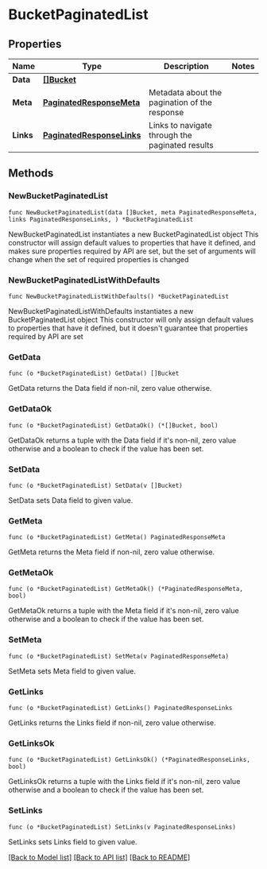 # BucketPaginatedList

## Properties

Name | Type | Description | Notes
------------ | ------------- | ------------- | -------------
**Data** | [**[]Bucket**](Bucket.md) |  | 
**Meta** | [**PaginatedResponseMeta**](PaginatedResponseMeta.md) | Metadata about the pagination of the response | 
**Links** | [**PaginatedResponseLinks**](PaginatedResponseLinks.md) | Links to navigate through the paginated results | 

## Methods

### NewBucketPaginatedList

`func NewBucketPaginatedList(data []Bucket, meta PaginatedResponseMeta, links PaginatedResponseLinks, ) *BucketPaginatedList`

NewBucketPaginatedList instantiates a new BucketPaginatedList object
This constructor will assign default values to properties that have it defined,
and makes sure properties required by API are set, but the set of arguments
will change when the set of required properties is changed

### NewBucketPaginatedListWithDefaults

`func NewBucketPaginatedListWithDefaults() *BucketPaginatedList`

NewBucketPaginatedListWithDefaults instantiates a new BucketPaginatedList object
This constructor will only assign default values to properties that have it defined,
but it doesn't guarantee that properties required by API are set

### GetData

`func (o *BucketPaginatedList) GetData() []Bucket`

GetData returns the Data field if non-nil, zero value otherwise.

### GetDataOk

`func (o *BucketPaginatedList) GetDataOk() (*[]Bucket, bool)`

GetDataOk returns a tuple with the Data field if it's non-nil, zero value otherwise
and a boolean to check if the value has been set.

### SetData

`func (o *BucketPaginatedList) SetData(v []Bucket)`

SetData sets Data field to given value.


### GetMeta

`func (o *BucketPaginatedList) GetMeta() PaginatedResponseMeta`

GetMeta returns the Meta field if non-nil, zero value otherwise.

### GetMetaOk

`func (o *BucketPaginatedList) GetMetaOk() (*PaginatedResponseMeta, bool)`

GetMetaOk returns a tuple with the Meta field if it's non-nil, zero value otherwise
and a boolean to check if the value has been set.

### SetMeta

`func (o *BucketPaginatedList) SetMeta(v PaginatedResponseMeta)`

SetMeta sets Meta field to given value.


### GetLinks

`func (o *BucketPaginatedList) GetLinks() PaginatedResponseLinks`

GetLinks returns the Links field if non-nil, zero value otherwise.

### GetLinksOk

`func (o *BucketPaginatedList) GetLinksOk() (*PaginatedResponseLinks, bool)`

GetLinksOk returns a tuple with the Links field if it's non-nil, zero value otherwise
and a boolean to check if the value has been set.

### SetLinks

`func (o *BucketPaginatedList) SetLinks(v PaginatedResponseLinks)`

SetLinks sets Links field to given value.



[[Back to Model list]](../README.md#documentation-for-models) [[Back to API list]](../README.md#documentation-for-api-endpoints) [[Back to README]](../README.md)


